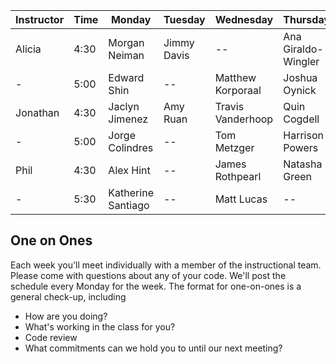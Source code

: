 | Instructor | Time | Monday | Tuesday | Wednesday | Thursday | Friday |
|---|---|---|---|---|---|---|
| Alicia |4:30|Morgan Neiman|Jimmy Davis| -- |  Ana Giraldo-Wingler|--|
|-|5:00|Edward Shin|--|Matthew Korporaal| Joshua Oynick |--|
|Jonathan| 4:30|Jaclyn Jimenez | Amy Ruan |Travis Vanderhoop|Quin Cogdell| Enoch Riese |
|-|5:00| Jorge Colindres | -- | Tom Metzger | Harrison Powers | -- |
|Phil|4:30|Alex Hint|--|James Rothpearl|Natasha Green| Cooper Mayne |
|-|5:30|Katherine Santiago|--|Matt Lucas|--|Will Smith |

## One on Ones
Each week you'll meet individually with a member of the instructional team.  Please come with questions about any of your code. We'll post the schedule every Monday for the week.  The format for one-on-ones is a general check-up, including

- How are you doing?
- What's working in the class for you?
- Code review
- What commitments can we hold you to until our next meeting?
